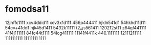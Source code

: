 # fomodsa11
12jhffc1111
xcv4ddid11
xcv3x1d111
456p444411
hjkln541d1
54hkhd11d11
54cv+41dd1
hjk45d1411
5432k11111
t2یs561411
120212st11
z64gf441111
41f4j111111
84fc44t1111
54lcg411111
11141f4411k
440.1111111
12111211111
1111111111
11111111
1111
